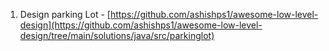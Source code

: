 1. Design parking Lot - [https://github.com/ashishps1/awesome-low-level-design](https://github.com/ashishps1/awesome-low-level-design/tree/main/solutions/java/src/parkinglot)
